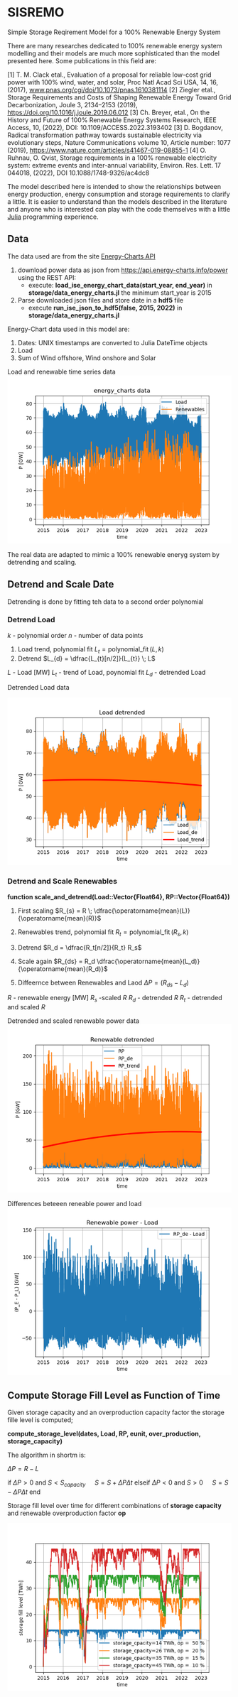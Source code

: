 # SISREMO
Simple Storage Reqirement Model for a 100% Renewable Energy System

There are many researches dedicated to 100% renewable energy system modelling and their models are much more sophisticated than the model presented here. Some publications in this field are:

[1] T. M. Clack etal., Evaluation of a proposal for reliable low-cost grid power with 100% wind, water, and solar, Proc Natl Acad Sci USA, 14, 16, (2017), www.pnas.org/cgi/doi/10.1073/pnas.1610381114
[2] Ziegler etal., Storage Requirements and Costs of Shaping Renewable Energy Toward Grid Decarbonization, Joule 3, 2134–2153 (2019), https://doi.org/10.1016/j.joule.2019.06.012
[3] Ch. Breyer, etal., On the History and Future of 100% Renewable Energy Systems Research, IEEE Access, 10, (2022), DOI: 10.1109/ACCESS.2022.3193402
[3] D. Bogdanov, Radical transformation pathway towards sustainable electricity via evolutionary steps, Nature Communications volume 10, Article number: 1077 (2019), https://www.nature.com/articles/s41467-019-08855-1
[4] O. Ruhnau, O. Qvist, Storage requirements in a 100% renewable electricity system: extreme events and inter-annual variability, Environ. Res. Lett. 17 044018, (2022), DOI 10.1088/1748-9326/ac4dc8

The model described here is intended to show the relationships between energy production, energy consumption and storage requirements to clarify a little. It is easier to understand than the models described in the literature and anyone who is interested can play with the code themselves with a little [Julia](https://julialang.org/) programming experience.

## Data

The data used are from the site [Energy-Charts API](https://api.energy-charts.info/)

1. download power data as json from https://api.energy-charts.info/power using the REST API:
    * execute: **load_ise_energy_chart_data(start_year, end_year)**
        in **storage/data_energy_charts.jl**
        the minimum start_year is 2015
2. Parse downloaded json files and store date in a **hdf5** file
   * execute **run_ise_json_to_hdf5(false, 2015, 2022)**
        in **storage/data_energy_charts.jl**

Energy-Chart data used in this model are:

1. Dates: UNIX timestamps are converted to Julia DateTime objects
2. Load
3. Sum of Wind offshore, Wind onshore and Solar

Load and renewable time series data
![RP](figures/RP.png)

The real data are adapted to mimic a 100% renewable eneryg system by detrending and scaling.

## Detrend and Scale Date

Detrending is done by fitting teh data to a second order polynomial
### Detrend Load

$k$  - polynomial order
$n$  - number of data points

1. Load trend, polynomial fit
$L_{t} = \operatorname{polynomial\_fit}(L, k)$
2. Detrend
$L_{d} = \dfrac{L_{t}[n/2]}{L_{t}} \; L$

$L$  - Load [MW]
$L_{t}$ -  trend of Load, poynomial fit
$L_{d}$ - detrended Load

Detrended Load data

![Load_d](figures/Load_detrended.png)

### Detrend and Scale Renewables

**function scale_and_detrend(Load::Vector{Float64}, RP::Vector{Float64})**

1. First scaling
$R_{s} = R \; \dfrac{\operatorname{mean}(L)}{\operatorname{mean}(R)}$

2. Renewables trend, polynomial fit
$R_t = \operatorname{polynomial\_fit}(R_s, k)$

3. Detrend
$R_d = \dfrac{R_t[n/2]}{R_t} R_s$

4. Scale again
$R_{ds} = R_d \dfrac{\operatorname{mean}(L_d)}{\operatorname{mean}(R_d)}$

5. Diffeernce between Renewables and Laod
$\Delta P = (R_{ds} - L_d)$

$R$ - renewable energy [MW]
$R_{s}$ -scaled $R$
$R_d$ - detrended $R$
$R_t$ - detrended and scaled $R$

Detrended and scaled renewable power data
![RP_d](figures/RP_detrended.png)

Differences beteeen reneable power and load
![RP_d](figures/RP_diff_detrended.png)

## Compute Storage Fill Level as Function of Time

Given storage capacity and an overproduction capacity factor the storage fille level is computed;

**compute_storage_level(dates, Load, RP, eunit, over_production, storage_capacity)**

The algorithm in shortm is:

$\Delta P = R - L$

if $\Delta P > 0$ and $S < S_{capacity}$
$\quad S = S + \Delta P \Delta t$
elseif $\Delta P < 0$ and $S > 0$
$\quad S = S - \Delta P \Delta t$
end

Storage fill level over time for different combinations of **storage capacity** and renewable overproduction factor **op**

![storage](figures/storage_fill.png)


